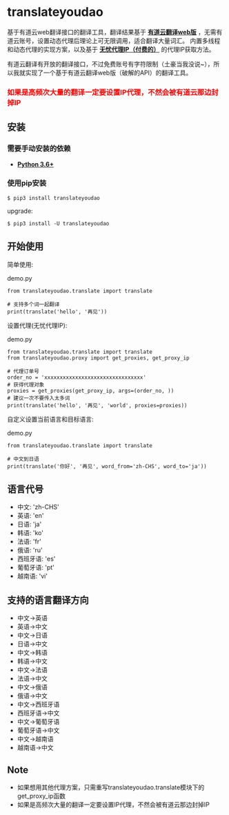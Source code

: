 # translateyoudao
基于有道云web翻译接口的翻译工具，翻译结果基于 **[有道云翻译web版](http://fanyi.youdao.com/)** ，无需有道云账号，设置动态代理后理论上可无限调用，适合翻译大量词汇。
内置多线程和动态代理的实现方案，以及基于 **[无忧代理IP（付费的）](https://www.python.org/downloads/)** 的代理IP获取方法。

有道云翻译有开放的翻译接口，不过免费账号有字符限制（土豪当我没说~），所以我就实现了一个基于有道云翻译web版（破解的API）的翻译工具。

### <font color=red>如果是高频次大量的翻译一定要设置IP代理，不然会被有道云那边封掉IP</font>

## 安装
### 需要手动安装的依赖

* **[Python 3.6+](https://www.python.org/downloads/)**

### 使用pip安装

    $ pip3 install translateyoudao

upgrade:

    $ pip3 install -U translateyoudao


## 开始使用

简单使用:

demo.py
```console
from translateyoudao.translate import translate

# 支持多个词一起翻译
print(translate('hello', '再见'))
```

设置代理(无忧代理IP):

demo.py
```console
from translateyoudao.translate import translate
from translateyoudao.proxy import get_proxies, get_proxy_ip

# 代理订单号
order_no = 'xxxxxxxxxxxxxxxxxxxxxxxxxxxxxxxx'
# 获得代理对象
proxies = get_proxies(get_proxy_ip, args=(order_no, ))
# 建议一次不要传入太多词
print(translate('hello', '再见', 'world', proxies=proxies))
```

自定义设置当前语言和目标语言:

demo.py
```console
from translateyoudao.translate import translate

# 中文到日语
print(translate('你好', '再见', word_from='zh-CHS', word_to='ja'))
```

## 语言代号
* 中文: 'zh-CHS'
* 英语: 'en'
* 日语: 'ja'
* 韩语: 'ko'
* 法语: 'fr'
* 俄语: 'ru'
* 西班牙语: 'es'
* 葡萄牙语: 'pt'
* 越南语: 'vi'

## 支持的语言翻译方向
* 中文->英语
* 英语->中文
* 中文->日语
* 日语->中文
* 中文->韩语
* 韩语->中文
* 中文->法语
* 法语->中文
* 中文->俄语
* 俄语->中文
* 中文->西班牙语
* 西班牙语->中文
* 中文->葡萄牙语
* 葡萄牙语->中文
* 中文->越南语
* 越南语->中文

## Note
* 如果想用其他代理方案，只需重写translateyoudao.translate模块下的get_proxy_ip函数
* 如果是高频次大量的翻译一定要设置IP代理，不然会被有道云那边封掉IP
